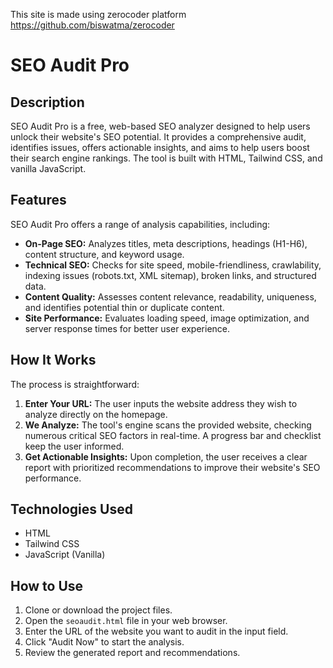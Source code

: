 This site is made using zerocoder platform https://github.com/biswatma/zerocoder

# SEO Audit Pro

## Description

SEO Audit Pro is a free, web-based SEO analyzer designed to help users unlock their website's SEO potential. It provides a comprehensive audit, identifies issues, offers actionable insights, and aims to help users boost their search engine rankings. The tool is built with HTML, Tailwind CSS, and vanilla JavaScript.

## Features

SEO Audit Pro offers a range of analysis capabilities, including:

*   **On-Page SEO:** Analyzes titles, meta descriptions, headings (H1-H6), content structure, and keyword usage.
*   **Technical SEO:** Checks for site speed, mobile-friendliness, crawlability, indexing issues (robots.txt, XML sitemap), broken links, and structured data.
*   **Content Quality:** Assesses content relevance, readability, uniqueness, and identifies potential thin or duplicate content.
*   **Site Performance:** Evaluates loading speed, image optimization, and server response times for better user experience.

## How It Works

The process is straightforward:

1.  **Enter Your URL:** The user inputs the website address they wish to analyze directly on the homepage.
2.  **We Analyze:** The tool's engine scans the provided website, checking numerous critical SEO factors in real-time. A progress bar and checklist keep the user informed.
3.  **Get Actionable Insights:** Upon completion, the user receives a clear report with prioritized recommendations to improve their website's SEO performance.

## Technologies Used

*   HTML
*   Tailwind CSS
*   JavaScript (Vanilla)

## How to Use

1.  Clone or download the project files.
2.  Open the `seoaudit.html` file in your web browser.
3.  Enter the URL of the website you want to audit in the input field.
4.  Click "Audit Now" to start the analysis.
5.  Review the generated report and recommendations.
